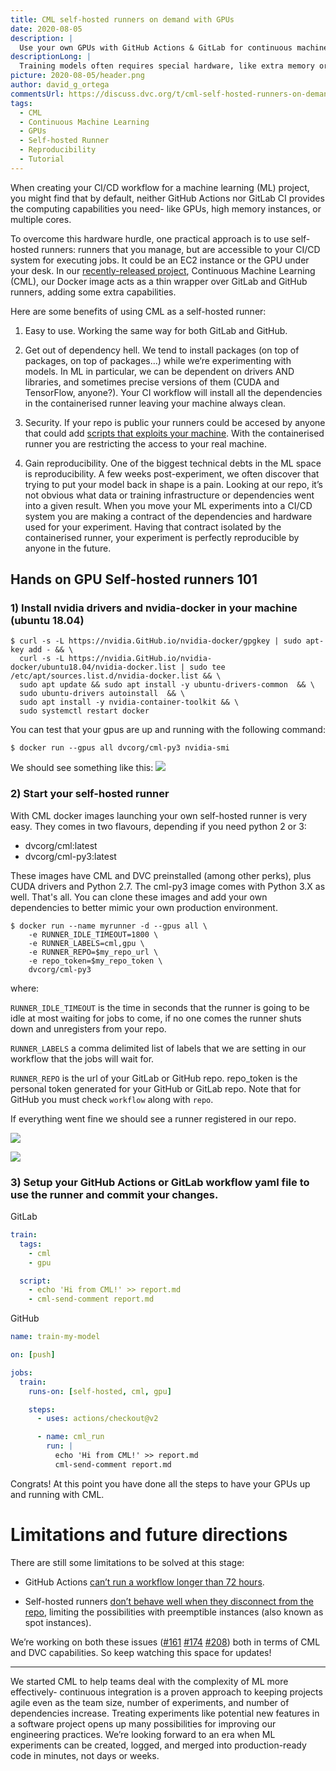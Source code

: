 ```yaml
---
title: CML self-hosted runners on demand with GPUs
date: 2020-08-05
description: |
  Use your own GPUs with GitHub Actions & GitLab for continuous machine learning.
descriptionLong: |
  Training models often requires special hardware, like extra memory or GPUs. How can we provide a CI/CD pipeline with this hardware? Find out how to setup your own self-hosted runners on-demand with GPUs for fast training.
picture: 2020-08-05/header.png
author: david_g_ortega
commentsUrl: https://discuss.dvc.org/t/cml-self-hosted-runners-on-demand-with-gpus/462
tags:
  - CML
  - Continuous Machine Learning
  - GPUs
  - Self-hosted Runner
  - Reproducibility
  - Tutorial
---
```


When creating your CI/CD workflow for a machine learning (ML) project, you might
find that by default, neither GitHub Actions nor GitLab CI provides the
computing capabilities you need- like GPUs, high memory instances, or multiple
cores.

To overcome this hardware hurdle, one practical approach is to use self-hosted
runners: runners that you manage, but are accessible to your CI/CD system for
executing jobs. It could be an EC2 instance or the GPU under your desk. In our
[recently-released project](https://dvc.org/blog/cml-release), Continuous
Machine Learning (CML), our Docker image acts as a thin wrapper over GitLab and
GitHub runners, adding some extra capabilities.

Here are some benefits of using CML as a self-hosted runner:

1.  Easy to use. Working the same way for both GitLab and GitHub.

2.  Get out of dependency hell. We tend to install packages (on top of packages,
    on top of packages…) while we‘re experimenting with models. In ML in
    particular, we can be dependent on drivers AND libraries, and sometimes
    precise versions of them (CUDA and TensorFlow, anyone?). Your CI workflow
    will install all the dependencies in the containerised runner leaving your
    machine always clean.

3.  Security. If your repo is public your runners could be accesed by anyone
    that could add
    [scripts that exploits your machine](https://docs.GitHub.com/en/actions/hosting-your-own-runners/about-self-hosted-runners#self-hosted-runner-security-with-public-repositories).
    With the containerised runner you are restricting the access to your real
    machine.

4.  Gain reproducibility. One of the biggest technical debts in the ML space is
    reproducibility. A few weeks post-experiment, we often discover that trying
    to put your model back in shape is a pain. Looking at our repo, it’s not
    obvious what data or training infrastructure or dependencies went into a
    given result. When you move your ML experiments into a CI/CD system you are
    making a contract of the dependencies and hardware used for your experiment.
    Having that contract isolated by the containerised runner, your experiment
    is perfectly reproducible by anyone in the future.

## Hands on GPU Self-hosted runners 101

### 1) Install nvidia drivers and nvidia-docker in your machine (ubuntu 18.04)

```dvc
$ curl -s -L https://nvidia.GitHub.io/nvidia-docker/gpgkey | sudo apt-key add - && \
  curl -s -L https://nvidia.GitHub.io/nvidia-docker/ubuntu18.04/nvidia-docker.list | sudo tee /etc/apt/sources.list.d/nvidia-docker.list && \
  sudo apt update && sudo apt install -y ubuntu-drivers-common  && \
  sudo ubuntu-drivers autoinstall  && \
  sudo apt install -y nvidia-container-toolkit && \
  sudo systemctl restart docker
```

You can test that your gpus are up and running with the following command:

```dvc
$ docker run --gpus all dvcorg/cml-py3 nvidia-smi
```

We should see something like this:
![](/uploads/images/2020-08-05/nvidia-smi-output.png)

### 2) Start your self-hosted runner

With CML docker images launching your own self-hosted runner is very easy. They
comes in two flavours, depending if you need python 2 or 3:

- dvcorg/cml:latest
- dvcorg/cml-py3:latest

These images have CML and DVC preinstalled (among other perks), plus CUDA
drivers and Python 2.7. The cml-py3 image comes with Python 3.X as well. That's
all. You can clone these images and add your own dependencies to better mimic
your own production environment.

```dvc
$ docker run --name myrunner -d --gpus all \
    -e RUNNER_IDLE_TIMEOUT=1800 \
    -e RUNNER_LABELS=cml,gpu \
    -e RUNNER_REPO=$my_repo_url \
    -e repo_token=$my_repo_token \
    dvcorg/cml-py3
```

where:

`RUNNER_IDLE_TIMEOUT` is the time in seconds that the runner is going to be idle
at most waiting for jobs to come, if no one comes the runner shuts down and
unregisters from your repo.

`RUNNER_LABELS` a comma delimited list of labels that we are setting in our
workflow that the jobs will wait for.

`RUNNER_REPO` is the url of your GitLab or GitHub repo. repo_token is the
personal token generated for your GitHub or GitLab repo. Note that for GitHub
you must check `workflow` along with `repo`.

If everything went fine we should see a runner registered in our repo.

![](/uploads/images/2020-08-05/registered-cml-runner-github.png)

![](/uploads/images/2020-08-05/registered-cml-runner-gitlab.png)

### 3) Setup your GitHub Actions or GitLab workflow yaml file to use the runner and commit your changes.

GitLab

```yaml
train:
  tags:
    - cml
    - gpu

  script:
    - echo 'Hi from CML!' >> report.md
    - cml-send-comment report.md
```

GitHub

```yaml
name: train-my-model

on: [push]

jobs:
  train:
    runs-on: [self-hosted, cml, gpu]

    steps:
      - uses: actions/checkout@v2

      - name: cml_run
        run: |
          echo 'Hi from CML!' >> report.md
          cml-send-comment report.md
```

Congrats! At this point you have done all the steps to have your GPUs up and
running with CML.

# Limitations and future directions

There are still some limitations to be solved at this stage:

- GitHub Actions
  [can’t run a workflow longer than 72 hours](https://docs.GitHub.com/en/actions/getting-started-with-GitHub-actions/about-GitHub-actions#usage-limits).

- Self-hosted runners
  [don’t behave well when they disconnect from the repo](https://GitLab.com/GitLab-org/GitLab/-/issues/229851#note_390371734),
  limiting the possibilities with preemptible instances (also known as spot
  instances).

We’re working on both these issues
([#161](https://github.com/iterative/cml/issues/161)
[#174](https://github.com/iterative/cml/issues/174)
[#208](https://github.com/iterative/cml/issues/208)) both in terms of CML and
DVC capabilities. So keep watching this space for updates!

<hr />

We started CML to help teams deal with the complexity of ML more effectively-
continuous integration is a proven approach to keeping projects agile even as
the team size, number of experiments, and number of dependencies increase.
Treating experiments like potential new features in a software project opens up
many possibilities for improving our engineering practices. We’re looking
forward to an era when ML experiments can be created, logged, and merged into
production-ready code in minutes, not days or weeks.
